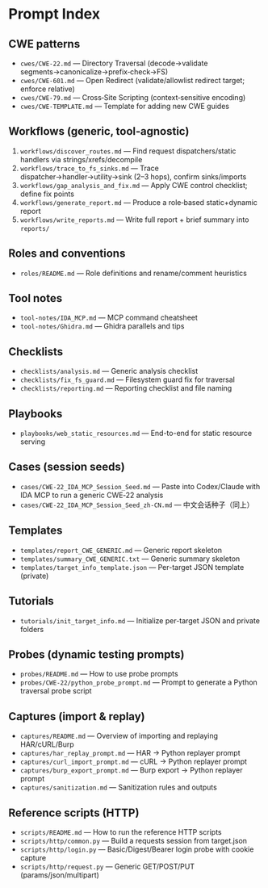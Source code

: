 # Prompt Index

## CWE patterns
- `cwes/CWE-22.md` — Directory Traversal (decode→validate segments→canonicalize→prefix‑check→FS)
- `cwes/CWE-601.md` — Open Redirect (validate/allowlist redirect target; enforce relative)
- `cwes/CWE-79.md` — Cross‑Site Scripting (context‑sensitive encoding)
- `cwes/CWE-TEMPLATE.md` — Template for adding new CWE guides

## Workflows (generic, tool‑agnostic)
1) `workflows/discover_routes.md` — Find request dispatchers/static handlers via strings/xrefs/decompile
2) `workflows/trace_to_fs_sinks.md` — Trace dispatcher→handler→utility→sink (2–3 hops), confirm sinks/imports
3) `workflows/gap_analysis_and_fix.md` — Apply CWE control checklist; define fix points
4) `workflows/generate_report.md` — Produce a role‑based static+dynamic report
5) `workflows/write_reports.md` — Write full report + brief summary into `reports/`

## Roles and conventions
- `roles/README.md` — Role definitions and rename/comment heuristics

## Tool notes
- `tool-notes/IDA_MCP.md` — MCP command cheatsheet
- `tool-notes/Ghidra.md` — Ghidra parallels and tips

## Checklists
- `checklists/analysis.md` — Generic analysis checklist
- `checklists/fix_fs_guard.md` — Filesystem guard fix for traversal
- `checklists/reporting.md` — Reporting checklist and file naming

## Playbooks
- `playbooks/web_static_resources.md` — End-to-end for static resource serving

## Cases (session seeds)
- `cases/CWE-22_IDA_MCP_Session_Seed.md` — Paste into Codex/Claude with IDA MCP to run a generic CWE‑22 analysis
- `cases/CWE-22_IDA_MCP_Session_Seed_zh-CN.md` — 中文会话种子（同上）

## Templates
- `templates/report_CWE_GENERIC.md` — Generic report skeleton
- `templates/summary_CWE_GENERIC.txt` — Generic summary skeleton
- `templates/target_info_template.json` — Per-target JSON template (private)

## Tutorials
- `tutorials/init_target_info.md` — Initialize per-target JSON and private folders

## Probes (dynamic testing prompts)
- `probes/README.md` — How to use probe prompts
- `probes/CWE-22/python_probe_prompt.md` — Prompt to generate a Python traversal probe script

## Captures (import & replay)
- `captures/README.md` — Overview of importing and replaying HAR/cURL/Burp
- `captures/har_replay_prompt.md` — HAR → Python replayer prompt
- `captures/curl_import_prompt.md` — cURL → Python replayer prompt
- `captures/burp_export_prompt.md` — Burp export → Python replayer prompt
- `captures/sanitization.md` — Sanitization rules and outputs

## Reference scripts (HTTP)
- `scripts/README.md` — How to run the reference HTTP scripts
- `scripts/http/common.py` — Build a requests session from target.json
- `scripts/http/login.py` — Basic/Digest/Bearer login probe with cookie capture
- `scripts/http/request.py` — Generic GET/POST/PUT (params/json/multipart)
